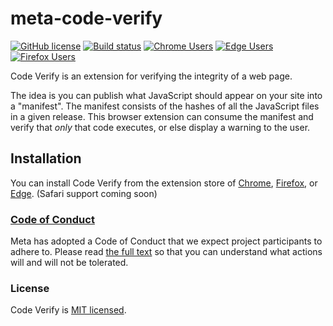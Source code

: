 # meta-code-verify 

[![GitHub license](https://img.shields.io/badge/license-MIT-blue.svg?color=white)](/LICENSE.md) [![Build status](https://img.shields.io/github/actions/workflow/status/facebookincubator/meta-code-verify/tests.js.yml)](https://github.com/facebookincubator/meta-code-verify/actions/workflows/tests.js.yml) [![Chrome Users](https://img.shields.io/badge/Chrome-yellow?logo=Google%20Chrome&logoColor=white)](https://chrome.google.com/webstore/detail/code-verify/llohflklppcaghdpehpbklhlfebooeog) [![Edge Users](https://img.shields.io/badge/Edge-blue?logo=Microsoft%20Edge&logoColor=white)](https://microsoftedge.microsoft.com/addons/detail/code-verify/cpndjjealjjagamdecpipjfamiigaknk) [![Firefox Users](https://img.shields.io/badge/Edge-orange?logo=Firefox&logoColor=white)](https://addons.mozilla.org/en-US/firefox/addon/code-verify/) 


Code Verify is an extension for verifying the integrity of a web page.

The idea is you can publish what JavaScript should appear on your site into a "manifest". The manifest consists of the hashes of all the JavaScript files in a given release. This browser extension can consume the manifest and verify that *only* that code executes, or else display a warning to the user.

## Installation

You can install Code Verify from the extension store of [Chrome](https://chrome.google.com/webstore/detail/code-verify/llohflklppcaghdpehpbklhlfebooeog), [Firefox](https://addons.mozilla.org/en-US/firefox/addon/code-verify/#:~:text=The%20new%20Code%20Verify%20is,inauthentic%20or%20has%20been%20modified.), or [Edge](https://microsoftedge.microsoft.com/addons/detail/code-verify/cpndjjealjjagamdecpipjfamiigaknk#:~:text=Code%20Verify%20will%20immediately%20alert,and%20hasn't%20been%20modified.). (Safari support coming soon)

### [Code of Conduct](https://code.fb.com/codeofconduct)

Meta has adopted a Code of Conduct that we expect project participants to adhere to. Please read [the full text](https://code.fb.com/codeofconduct) so that you can understand what actions will and will not be tolerated.

### License

Code Verify is [MIT licensed](./LICENSE.md).
